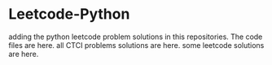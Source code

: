 # Leetcode-Python
adding the python leetcode problem solutions in this repositories. 
The code files are here.
all CTCI problems solutions are here.
some leetcode solutions are here.

































































































































































































































































































































































































































































